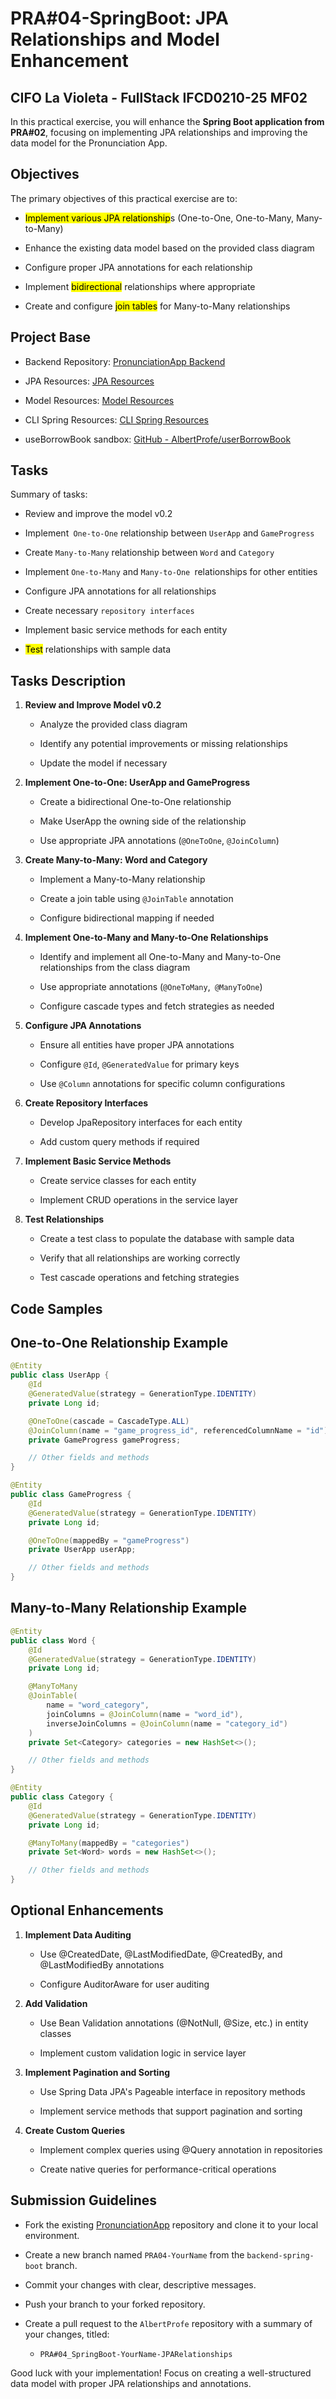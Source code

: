 # PRA#04-SpringBoot: JPA Relationships and Model Enhancement

## CIFO La Violeta - FullStack IFCD0210-25 MF02

In this practical exercise, you will enhance the **Spring Boot application from PRA#02**, focusing on implementing JPA relationships and improving the data model for the Pronunciation App.

## Objectives

The primary objectives of this practical exercise are to:

- <mark>Implement various JPA relationship</mark>s (One-to-One, One-to-Many, Many-to-Many)

- Enhance the existing data model based on the provided class diagram

- Configure proper JPA annotations for each relationship

- Implement <mark>bidirectional</mark> relationships where appropriate

- Create and configure <mark>join tables</mark> for Many-to-Many relationships

## Project Base

- Backend Repository: [PronunciationApp Backend](https://github.com/AlbertProfe/pronunciationApp/tree/backend-spring-boot/backend/pronunciationAppBack)

- JPA Resources: [JPA Resources](https://github.com/AlbertProfe/pronunciationApp/tree/backend-spring-boot/backend/resources/jpa)

- Model Resources: [Model Resources](https://github.com/AlbertProfe/pronunciationApp/tree/backend-spring-boot/backend/resources/jpa/model)

- CLI Spring Resources: [CLI Spring Resources](https://github.com/AlbertProfe/pronunciationApp/tree/backend-spring-boot/backend/resources/cli-spring)

- useBorrowBook sandbox: [GitHub - AlbertProfe/userBorrowBook](https://github.com/AlbertProfe/userBorrowBook)

## Tasks

Summary of tasks:

- Review and improve the model v0.2

- Implement` One-to-One` relationship between `UserApp` and `GameProgress`

- Create `Many-to-Many` relationship between `Word` and `Category`

- Implement `One-to-Many` and `Many-to-One `relationships for other entities

- Configure JPA annotations for all relationships

- Create necessary `repository interfaces`

- Implement basic service methods for each entity

- <mark>Test</mark> relationships with sample data

## Tasks Description

1. **Review and Improve Model v0.2**
   
   - Analyze the provided class diagram
   
   - Identify any potential improvements or missing relationships
   
   - Update the model if necessary

2. **Implement One-to-One: UserApp and GameProgress**
   
   - Create a bidirectional One-to-One relationship
   
   - Make UserApp the owning side of the relationship
   
   - Use appropriate JPA annotations (`@OneToOne`, `@JoinColumn`)

3. **Create Many-to-Many: Word and Category**
   
   - Implement a Many-to-Many relationship
   
   - Create a join table using `@JoinTable` annotation
   
   - Configure bidirectional mapping if needed

4. **Implement One-to-Many and Many-to-One Relationships**
   
   - Identify and implement all One-to-Many and Many-to-One relationships from the class diagram
   
   - Use appropriate annotations (`@OneToMany`,` @ManyToOne`)
   
   - Configure cascade types and fetch strategies as needed

5. **Configure JPA Annotations**
   
   - Ensure all entities have proper JPA annotations
   
   - Configure `@Id`, `@GeneratedValue` for primary keys
   
   - Use `@Column` annotations for specific column configurations

6. **Create Repository Interfaces**
   
   - Develop JpaRepository interfaces for each entity
   
   - Add custom query methods if required

7. **Implement Basic Service Methods**
   
   - Create service classes for each entity
   
   - Implement CRUD operations in the service layer

8. **Test Relationships**
   
   - Create a test class to populate the database with sample data
   
   - Verify that all relationships are working correctly
   
   - Test cascade operations and fetching strategies

## Code Samples

## One-to-One Relationship Example

```java
@Entity
public class UserApp {
    @Id
    @GeneratedValue(strategy = GenerationType.IDENTITY)
    private Long id;

    @OneToOne(cascade = CascadeType.ALL)
    @JoinColumn(name = "game_progress_id", referencedColumnName = "id")
    private GameProgress gameProgress;

    // Other fields and methods
}

@Entity
public class GameProgress {
    @Id
    @GeneratedValue(strategy = GenerationType.IDENTITY)
    private Long id;

    @OneToOne(mappedBy = "gameProgress")
    private UserApp userApp;

    // Other fields and methods
}
```

## Many-to-Many Relationship Example

```java
@Entity
public class Word {
    @Id
    @GeneratedValue(strategy = GenerationType.IDENTITY)
    private Long id;

    @ManyToMany
    @JoinTable(
        name = "word_category",
        joinColumns = @JoinColumn(name = "word_id"),
        inverseJoinColumns = @JoinColumn(name = "category_id")
    )
    private Set<Category> categories = new HashSet<>();

    // Other fields and methods
}

@Entity
public class Category {
    @Id
    @GeneratedValue(strategy = GenerationType.IDENTITY)
    private Long id;

    @ManyToMany(mappedBy = "categories")
    private Set<Word> words = new HashSet<>();

    // Other fields and methods
}
```

## Optional Enhancements

1. **Implement Data Auditing**
   
   - Use @CreatedDate, @LastModifiedDate, @CreatedBy, and @LastModifiedBy annotations
   
   - Configure AuditorAware for user auditing

2. **Add Validation**
   
   - Use Bean Validation annotations (@NotNull, @Size, etc.) in entity classes
   
   - Implement custom validation logic in service layer

3. **Implement Pagination and Sorting**
   
   - Use Spring Data JPA's Pageable interface in repository methods
   
   - Implement service methods that support pagination and sorting

4. **Create Custom Queries**
   
   - Implement complex queries using @Query annotation in repositories
   
   - Create native queries for performance-critical operations

## Submission Guidelines

- Fork the existing [PronunciationApp](https://github.com/AlbertProfe/pronunciationApp) repository and clone it to your local environment.

- Create a new branch named `PRA04-YourName` from the `backend-spring-boot` branch.

- Commit your changes with clear, descriptive messages.

- Push your branch to your forked repository.

- Create a pull request to the `AlbertProfe` repository with a summary of your changes, titled:
  
  - `PRA#04_SpringBoot-YourName-JPARelationships`

Good luck with your implementation! Focus on creating a well-structured data model with proper JPA relationships and annotations.

